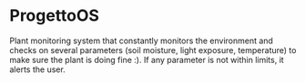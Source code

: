 # ProgettoOS
Plant monitoring system that constantly monitors the environment and checks on several parameters (soil moisture, light exposure, temperature) to make sure the plant is doing fine :). If any parameter is not within limits, it alerts the user. 
